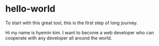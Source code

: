 # hello-world
To start with this great tool, this is the first step of long journey.

Hi my name is hyemin kim. 
I want to become a web developer who can cooperate with any developer all around the world. 
